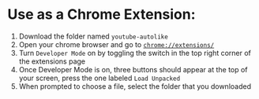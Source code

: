 # Use as a Chrome Extension:
1. Download the folder named `youtube-autolike`
2. Open your chrome browser and go to [`chrome://extensions/`](chrome://extensions/)
3. Turn `Developer Mode` on by toggling the switch in the top right corner of the extensions page
4. Once Developer Mode is on, three buttons should appear at the top of your screen, press the one labeled `Load Unpacked`
5. When prompted to choose a file, select the folder that you downloaded

